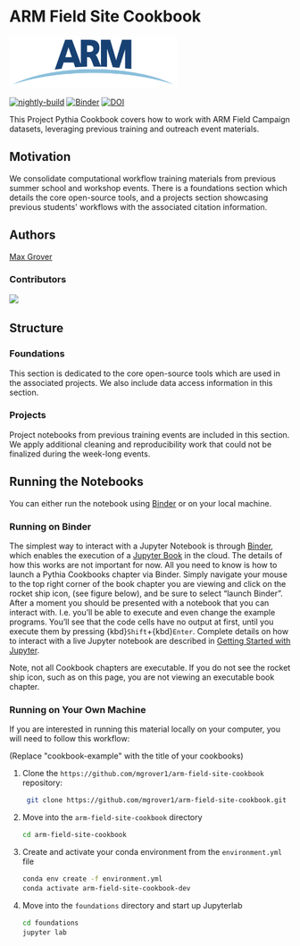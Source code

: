 # ARM Field Site Cookbook

<img src="images/ARM_Logo.png" alt="thumbnail" width="300"/>

[![nightly-build](https://github.com/mgrover1/arm-field-site-cookbook/actions/workflows/nightly-build.yaml/badge.svg)](https://github.com/mgrover1/arm-field-site-cookbook/actions/workflows/nightly-build.yaml)
[![Binder](https://binder.projectpythia.org/badge_logo.svg)](https://binder.projectpythia.org/v2/gh/mgrover1/arm-field-site-cookbook/main?labpath=notebooks)
[![DOI](https://zenodo.org/badge/475509405.svg)](https://zenodo.org/badge/latestdoi/475509405)


This Project Pythia Cookbook covers how to work with ARM Field Campaign datasets, leveraging previous training and outreach event materials.

## Motivation

We consolidate computational workflow training materials from previous summer school and workshop events. There is a foundations section which details the core open-source tools, and a projects section showcasing previous students' workflows with the associated citation information.

## Authors

[Max Grover](https://github.com/mgrover1)

### Contributors

<a href="https://github.com/mgrover1/arm-field-site-cookbook/graphs/contributors">
  <img src="https://contrib.rocks/image?repo=mgrover1/arm-field-site-cookbook" />
</a>

## Structure

### Foundations

This section is dedicated to the core open-source tools which are used in the associated projects. We also include data access information in this section.

### Projects

Project notebooks from previous training events are included in this section. We apply additional cleaning and reproducibility work that could not be finalized during the week-long events.

## Running the Notebooks

You can either run the notebook using [Binder](https://binder.projectpythia.org/) or on your local machine.

### Running on Binder

The simplest way to interact with a Jupyter Notebook is through
[Binder](https://binder.projectpythia.org/), which enables the execution of a
[Jupyter Book](https://jupyterbook.org) in the cloud. The details of how this works are not
important for now. All you need to know is how to launch a Pythia
Cookbooks chapter via Binder. Simply navigate your mouse to
the top right corner of the book chapter you are viewing and click
on the rocket ship icon, (see figure below), and be sure to select
“launch Binder”. After a moment you should be presented with a
notebook that you can interact with. I.e. you’ll be able to execute
and even change the example programs. You’ll see that the code cells
have no output at first, until you execute them by pressing
{kbd}`Shift`\+{kbd}`Enter`. Complete details on how to interact with
a live Jupyter notebook are described in [Getting Started with
Jupyter](https://foundations.projectpythia.org/foundations/getting-started-jupyter).

Note, not all Cookbook chapters are executable. If you do not see
the rocket ship icon, such as on this page, you are not viewing an
executable book chapter.


### Running on Your Own Machine

If you are interested in running this material locally on your computer, you will need to follow this workflow:

(Replace "cookbook-example" with the title of your cookbooks)

1. Clone the `https://github.com/mgrover1/arm-field-site-cookbook` repository:

   ```bash
    git clone https://github.com/mgrover1/arm-field-site-cookbook.git
   ```

1. Move into the `arm-field-site-cookbook` directory
   ```bash
   cd arm-field-site-cookbook
   ```
1. Create and activate your conda environment from the `environment.yml` file
   ```bash
   conda env create -f environment.yml
   conda activate arm-field-site-cookbook-dev
   ```
1. Move into the `foundations` directory and start up Jupyterlab
   ```bash
   cd foundations
   jupyter lab
   ```
